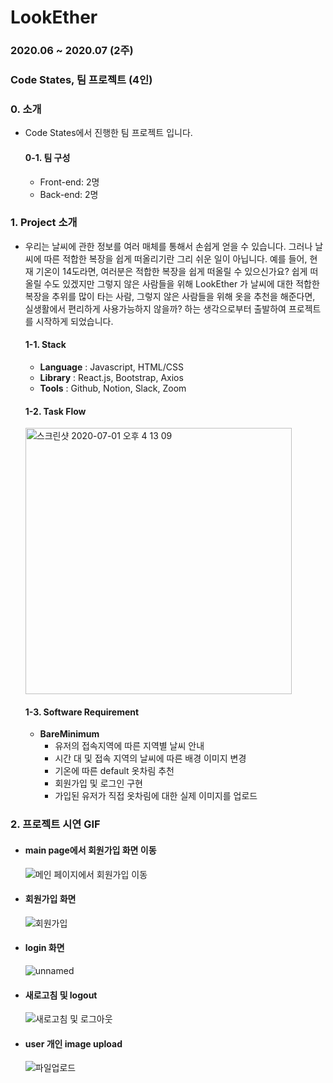 # LookEther
### 2020.06 ~ 2020.07 (2주)
### Code States, 팀 프로젝트 (4인)

### 0. 소개
- Code States에서 진행한 팀 프로젝트 입니다. 

  #### 0-1. 팀 구성
  - Front-end: 2명
  - Back-end: 2명

### 1. Project 소개

  - 우리는 날씨에 관한 정보를 여러 매체를 통해서 손쉽게 얻을 수 있습니다.
    그러나 날씨에 따른 적합한 복장을 쉽게 떠올리기란 그리 쉬운 일이 아닙니다.
    예를 들어, 현재 기온이 14도라면, 여러분은 적합한 복장을 쉽게 떠올릴 수 있으신가요?
    쉽게 떠 올릴 수도 있겠지만 그렇지 않은 사람들을 위해 LookEther 가 날씨에 대한 적합한 복장을
    추위를 많이 타는 사람, 그렇지 않은 사람들을 위해 옷을 추천을 해준다면,
    실생활에서 편리하게 사용가능하지 않을까? 하는 생각으로부터 출발하여 프로젝트를 시작하게 되었습니다.

    #### 1-1. Stack
      - **Language** : Javascript, HTML/CSS
      - **Library** : React.js, Bootstrap, Axios
      - **Tools** :  Github, Notion, Slack, Zoom

    #### 1-2. Task Flow
      <img width="426" alt="스크린샷 2020-07-01 오후 4 13 09" src="https://user-images.githubusercontent.com/46562138/86214942-df1ec880-bbb6-11ea-9648-4cde9200ed0c.png"></img>

    #### 1-3. Software Requirement

      - **BareMinimum**
        - 유저의 접속지역에 따른 지역별 날씨 안내
        - 시간 대 및 접속 지역의 날씨에 따른 배경 이미지 변경
        - 기온에 따른 default 옷차림 추천
        - 회원가입 및 로그인 구현
        - 가입된 유저가 직접 옷차림에 대한 실제 이미지를 업로드

### 2. 프로젝트 시연 GIF

  - #### main page에서 회원가입 화면 이동

    ![메인 페이지에서 회원가입 이동](https://user-images.githubusercontent.com/61106972/95743496-d1f09a00-0ccc-11eb-8dfb-09d59019fc0e.gif)

  - #### 회원가입 화면

    ![회원가입](https://user-images.githubusercontent.com/61106972/95743513-d6b54e00-0ccc-11eb-905c-007698b126d7.gif)

  - #### login 화면

    ![unnamed](https://user-images.githubusercontent.com/61106972/95743518-d7e67b00-0ccc-11eb-85f5-81eb45b0d539.gif)

  - #### 새로고침 및 logout

    ![새로고침 및 로그아웃](https://user-images.githubusercontent.com/61106972/95743508-d4eb8a80-0ccc-11eb-99f9-57dee394ac0c.gif)

  - #### user 개인 image upload

    ![파일업로드](https://user-images.githubusercontent.com/61106972/95743511-d61cb780-0ccc-11eb-9a96-78583c2a05b2.gif)
